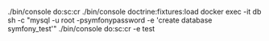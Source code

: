 ./bin/console do:sc:cr
./bin/console doctrine:fixtures:load
docker exec -it db sh -c "mysql -u root -psymfonypassword -e 'create database symfony_test'"
./bin/console do:sc:cr -e test

